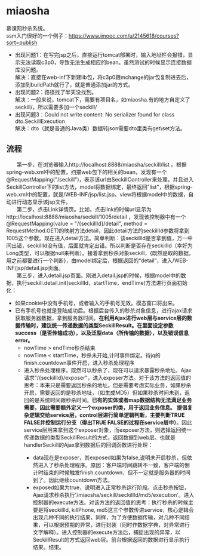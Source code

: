 # miaosha
慕课网秒杀系统。   
ssm入门很好的一个例子：https://www.imooc.com/u/2145618/courses?sort=publish    

- 出现问题1：在写完jsp之后，直接运行tomcat部署时，输入地址栏会报错，显示无法读取c3p0，导致无法生成相应的bean。虽然测试的时候显示连接数据库没问题。   
解决：直接在web-inf下新建lib包，将c3p0跟mchange的jar包复制进去后，添加到buildPath就行了，就是普通添加jar的方式。  
- 出现问题2：路径找了半天没找到。   
解决：一般来说，tomcat下，需要有项目名，如miaosha.有的地方自定义了seckill/，所以需要多加一个seckill/  
- 出现问题3：Could not write content: No serializer found for class dto.SeckillExecution  
解决：dto（就是普通的Java类）数据转json需要dto里类有get\set方法。  


## 流程 ##  

&ensp;&ensp;&ensp;&ensp;第一步，在浏览器输入http://localhost:8888/miaosha/seckill/list 。根据spring-web.xml中的配置，扫描web包下的相关的bean，发现有一个@RequestMapping("/seckill")，表示该url由SeckillController来处理，并且进入SeckillController下的list方法，model将数据绑定，最终返回"list"，根据spring-web.xml中的配置，就是/WEB-INF/jsp/list.jsp。view将根据model中的数据，自动进行动态显示该jsp文件。   
&ensp;&ensp;&ensp;&ensp;第二步，点击Link详情页。比如，点击link的时候url显示为http://localhost:8888/miaosha/seckill/1005/detail ，发现该控制器中有一个@RequestMapping(value = "/{seckillId}/detail", method = RequestMethod.GET)的映射方法detail，因此detail方法的seckillId参数将拿到1005这个参数。现在进入detail方法。简单判断：该seckillId是否拿到值，万一中间出错，seckillId没有值，后面就肯定出错。所以判断是否存在seckillId（幸好为Long类型，可以根据null来判断）。接着拿到秒杀对象seckill，{既然是取的数据，用之前都要进行一个判断}，由model绑定后，根据返回的“detail”，进入/WEB-INF/jsp/detail.jsp页面。  
&ensp;&ensp;&ensp;&ensp;第三步，进入detail.jsp页面。刚进入detail.jsp的时候，根据model中的数据，执行seckill.detail.init(seckillId，startTime，endTime)方法进行页面初始化：
- 如果cookie中没有手机号，或者输入的手机号无效。模态窗口将出来。
- 已有手机号也就是登陆成功后。根据后台传入的秒杀对象信息，进行ajax请求获取服务器数据，拿到服务器时间。**在利用Ajax进行web层与service层的数据传输时，建议统一传递数据的类型SeckillResult。在里面设定参数success（是否传输成功），以及泛型data（所传输的数据），以及错误信息error。**
   - nowTime > endTime秒杀结束
   - nowTime < startTime，秒杀未开始,计时事件绑定。待jq的finish.countdown事件开启，进入秒杀处理程序
   - 进入秒杀处理程序。既然可以秒杀了，现在可以请求暴露秒杀地址。Ajax请求"/{seckillId}/exposer"，进入exposer方法。对于该方法的返回值的思考：本来只是需要返回秒杀的地址。但是需要考虑实际业务，如果秒杀开启，需要返回的是秒杀地址，（如生成MD5）但如果秒杀时间未到，返回的是系统时间跟秒杀时间。**已有的实体或者map数据结构无法满足业务需要，因此需要额外定义一个exposer的类，用于返回业务信息。** **提倡复杂逻辑交给service层，control层进行简单逻辑判断，主要判断TRUE FALSE并控制运行分支（得出TRUE FALSE的过程在service层中）**。因此service层用来拿到这个exposer对象，而exposer方法，则选择返回统一传递数据的类型SeckillResult<exposer>的方式，返回数据到web层。也就是handlerSeckill的Ajax拿到数据后的回调函数进行处理：
      - data现在是exposer，其exposed如果为false,说明未开启秒杀，但依然进入了秒杀处理程序。原因：客户端时间跳转不一致，客户端的倒计时结束的时候触发finish.countdown，但不一定就是服务器的时间到了。因此继续countdown方法。
      - exposed如果为true，说明进入正常秒杀运行阶段。点击秒杀按钮，Ajax请求秒杀执行'/miaosha/seckill/seckillId/md5/execution'。进入控制器的execute方法。对该方法的返回值的思考：执行秒杀的时候主要是将seckillId, killPhone, md5这三个参数传进service，核心逻辑会出现几种不同的执行结果，同样，为了方便数据传输，对几种不同结果，可以根据预期的异常，进行封装（同时作数据字典，对异常进行文字解释）。进入控制器的execute方法后，捕捉出现的异常，以SeckillResult<SeckillExecution>的方式返回web层。前台根据返回的数据进行显示执行结果。结束。
